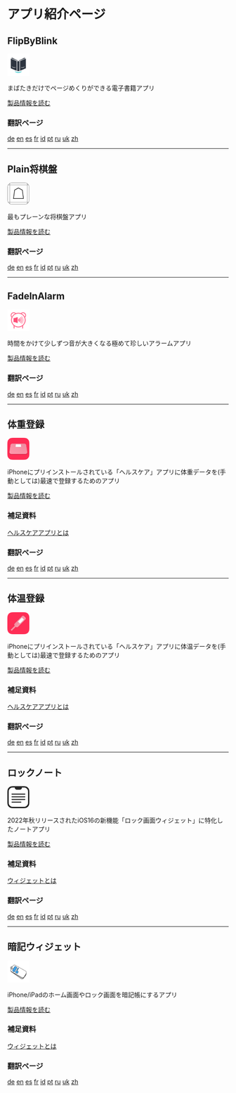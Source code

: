 アプリ紹介ページ
===============

FlipByBlink
---------------
<img src="FlipByBlink/icon.png" width="50">

まばたきだけでページめくりができる電子書籍アプリ

[製品情報を読む](FlipByBlink)

### 翻訳ページ
[de](translation/FlipByBlink/de.html)
[en](translation/FlipByBlink/en.html)
[es](translation/FlipByBlink/es.html)
[fr](translation/FlipByBlink/fr.html)
[id](translation/FlipByBlink/id.html)
[pt](translation/FlipByBlink/pt.html)
[ru](translation/FlipByBlink/ru.html)
[uk](translation/FlipByBlink/uk.html)
[zh](translation/FlipByBlink/zh.html)

* * *

Plain将棋盤
---------------
<img src="Plain将棋盤/icon.png" width="50">

最もプレーンな将棋盤アプリ

[製品情報を読む](Plain将棋盤)

### 翻訳ページ
[de](translation/Plain将棋盤/de.html)
[en](translation/Plain将棋盤/en.html)
[es](translation/Plain将棋盤/es.html)
[fr](translation/Plain将棋盤/fr.html)
[id](translation/Plain将棋盤/id.html)
[pt](translation/Plain将棋盤/pt.html)
[ru](translation/Plain将棋盤/ru.html)
[uk](translation/Plain将棋盤/uk.html)
[zh](translation/Plain将棋盤/zh.html)

* * *

FadeInAlarm
--------------
<img src="FadeInAlarm/icon.png" width="50">

時間をかけて少しずつ音が大きくなる極めて珍しいアラームアプリ

[製品情報を読む](FadeInAlarm)

### 翻訳ページ
[de](translation/FadeInAlarm/de.html)
[en](translation/FadeInAlarm/en.html)
[es](translation/FadeInAlarm/es.html)
[fr](translation/FadeInAlarm/fr.html)
[id](translation/FadeInAlarm/id.html)
[pt](translation/FadeInAlarm/pt.html)
[ru](translation/FadeInAlarm/ru.html)
[uk](translation/FadeInAlarm/uk.html)
[zh](translation/FadeInAlarm/zh.html)

* * *

体重登録
---------
<img src="TapWeight/icon.png" width="50">

iPhoneにプリインストールされている「ヘルスケア」アプリに体重データを(手動としては)最速で登録するためのアプリ

[製品情報を読む](TapWeight)

### 補足資料
[ヘルスケアアプリとは](Others/about_healthcare)

### 翻訳ページ
[de](translation/TapWeight/de.html)
[en](translation/TapWeight/en.html)
[es](translation/TapWeight/es.html)
[fr](translation/TapWeight/fr.html)
[id](translation/TapWeight/id.html)
[pt](translation/TapWeight/pt.html)
[ru](translation/TapWeight/ru.html)
[uk](translation/TapWeight/uk.html)
[zh](translation/TapWeight/zh.html)

* * *

体温登録
---------
<img src="TapTemperature/icon.png" width="50">

iPhoneにプリインストールされている「ヘルスケア」アプリに体温データを(手動としては)最速で登録するためのアプリ

[製品情報を読む](TapTemperature)

### 補足資料
[ヘルスケアアプリとは](Others/about_healthcare)

### 翻訳ページ
[de](translation/TapTemperature/de.html)
[en](translation/TapTemperature/en.html)
[es](translation/TapTemperature/es.html)
[fr](translation/TapTemperature/fr.html)
[id](translation/TapTemperature/id.html)
[pt](translation/TapTemperature/pt.html)
[ru](translation/TapTemperature/ru.html)
[uk](translation/TapTemperature/uk.html)
[zh](translation/TapTemperature/zh.html)

* * *

ロックノート
---------------
<img src="LockInNote/icon.png" width="50">

2022年秋リリースされたiOS16の新機能「ロック画面ウィジェット」に特化したノートアプリ

[製品情報を読む](LockInNote)

### 補足資料
[ウィジェットとは](Others/about_widget)

### 翻訳ページ
[de](translation/LockInNote/de.html)
[en](translation/LockInNote/en.html)
[es](translation/LockInNote/es.html)
[fr](translation/LockInNote/fr.html)
[id](translation/LockInNote/id.html)
[pt](translation/LockInNote/pt.html)
[ru](translation/LockInNote/ru.html)
[uk](translation/LockInNote/uk.html)
[zh](translation/LockInNote/zh.html)

* * *

暗記ウィジェット
--------------
<img src="MemorizeWidget/icon.png" width="50">

iPhone/iPadのホーム画面やロック画面を暗記帳にするアプリ

[製品情報を読む](MemorizeWidget)

### 補足資料
[ウィジェットとは](Others/about_widget)

### 翻訳ページ
[de](translation/MemorizeWidget/de.html)
[en](translation/MemorizeWidget/en.html)
[es](translation/MemorizeWidget/es.html)
[fr](translation/MemorizeWidget/fr.html)
[id](translation/MemorizeWidget/id.html)
[pt](translation/MemorizeWidget/pt.html)
[ru](translation/MemorizeWidget/ru.html)
[uk](translation/MemorizeWidget/uk.html)
[zh](translation/MemorizeWidget/zh.html)
